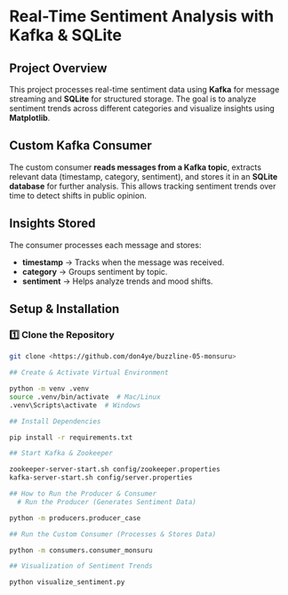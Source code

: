 #  Real-Time Sentiment Analysis with Kafka & SQLite

##  Project Overview
This project processes real-time sentiment data using **Kafka** for message streaming and **SQLite** for structured storage. The goal is to analyze sentiment trends across different categories and visualize insights using **Matplotlib**.

##  Custom Kafka Consumer
The custom consumer **reads messages from a Kafka topic**, extracts relevant data (timestamp, category, sentiment), and stores it in an **SQLite database** for further analysis. This allows tracking sentiment trends over time to detect shifts in public opinion.

##  Insights Stored
The consumer processes each message and stores:
- **timestamp** → Tracks when the message was received.
- **category** → Groups sentiment by topic.
- **sentiment** → Helps analyze trends and mood shifts.

##  Setup & Installation
### 1️⃣ **Clone the Repository**
```bash
git clone <https://github.com/don4ye/buzzline-05-monsuru>

## Create & Activate Virtual Environment

python -m venv .venv
source .venv/bin/activate  # Mac/Linux
.venv\Scripts\activate  # Windows

## Install Dependencies

pip install -r requirements.txt

## Start Kafka & Zookeeper

zookeeper-server-start.sh config/zookeeper.properties
kafka-server-start.sh config/server.properties

## How to Run the Producer & Consumer
  # Run the Producer (Generates Sentiment Data)

python -m producers.producer_case

## Run the Custom Consumer (Processes & Stores Data)

python -m consumers.consumer_monsuru

## Visualization of Sentiment Trends

python visualize_sentiment.py

